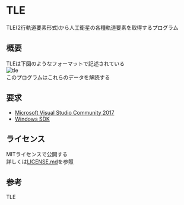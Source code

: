 ﻿TLE
====
TLE(2行軌道要素形式)から人工衛星の各種軌道要素を取得するプログラム

概要
----
TLEは下図のようなフォーマットで記述されている<br>
![tle](data/TLE.png)<br>
このプログラムはこれらのデータを解読する

要求
----
 * [Microsoft Visual Studio Community 2017](https://www.microsoft.com/ja-jp/dev/products/community.aspx)<br>
 * [Windows SDK](https://developer.microsoft.com/ja-jp/windows/downloads/windows-8-1-sdk)<br>

ライセンス
----
MITライセンスで公開する<br>
詳しくは[LICENSE.md](LICENSE.md)を参照

参考
----
TLE
